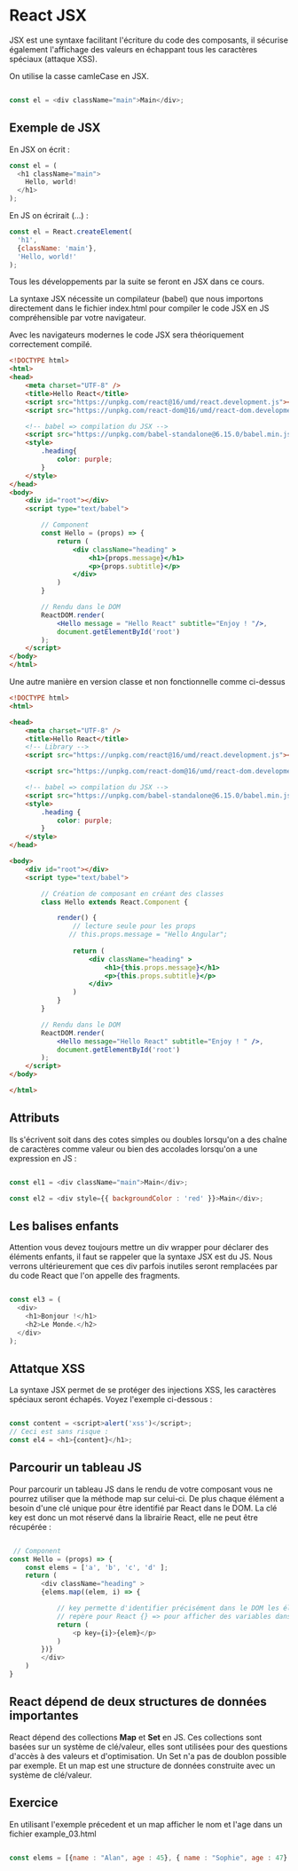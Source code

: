 # React JSX

JSX est une syntaxe facilitant l'écriture du code des composants, il sécurise également l'affichage des valeurs en échappant tous les caractères spéciaux (attaque XSS).

On utilise la casse camleCase en JSX.

```js

const el = <div className="main">Main</div>;

```

## Exemple de JSX

En JSX on écrit :

```js
const el = (
  <h1 className="main">
    Hello, world!
  </h1>
);
```

En JS on écrirait (...) :

```js
const el = React.createElement(
  'h1',
  {className: 'main'},
  'Hello, world!'
);
```

Tous les développements par la suite se feront en JSX dans ce cours.

La syntaxe JSX nécessite un compilateur (babel) que nous importons directement dans le fichier index.html pour compiler le code JSX en JS compréhensible par votre navigateur.

Avec les navigateurs modernes le code JSX sera théoriquement correctement compilé.

```html
<!DOCTYPE html>
<html>
<head>
    <meta charset="UTF-8" />
    <title>Hello React</title>
    <script src="https://unpkg.com/react@16/umd/react.development.js"></script>
    <script src="https://unpkg.com/react-dom@16/umd/react-dom.development.js"></script>

    <!-- babel => compilation du JSX -->
    <script src="https://unpkg.com/babel-standalone@6.15.0/babel.min.js"></script>
    <style>
        .heading{
            color: purple;
        }
    </style>
</head>
<body>
    <div id="root"></div>
    <script type="text/babel">

        // Component
        const Hello = (props) => {
            return (
                <div className="heading" >
                    <h1>{props.message}</h1>
                    <p>{props.subtitle}</p>
                </div>
            )
        }

        // Rendu dans le DOM
        ReactDOM.render(
            <Hello message = "Hello React" subtitle="Enjoy ! "/>,
            document.getElementById('root')
        );
    </script>
</body>
</html>

```

Une autre manière en version classe et non fonctionnelle comme ci-dessus

```html
<!DOCTYPE html>
<html>

<head>
    <meta charset="UTF-8" />
    <title>Hello React</title>
    <!-- Library -->
    <script src="https://unpkg.com/react@16/umd/react.development.js"></script>

    <script src="https://unpkg.com/react-dom@16/umd/react-dom.development.js"></script>

    <!-- babel => compilation du JSX -->
    <script src="https://unpkg.com/babel-standalone@6.15.0/babel.min.js"></script>
    <style>
        .heading {
            color: purple;
        }
    </style>
</head>

<body>
    <div id="root"></div>
    <script type="text/babel">

        // Création de composant en créant des classes
        class Hello extends React.Component {

            render() {
                // lecture seule pour les props
               // this.props.message = "Hello Angular";
                
                return (
                    <div className="heading" >
                        <h1>{this.props.message}</h1>
                        <p>{this.props.subtitle}</p>
                    </div>
                )
            }
        }

        // Rendu dans le DOM
        ReactDOM.render(
            <Hello message="Hello React" subtitle="Enjoy ! " />,
            document.getElementById('root')
        );
    </script>
</body>

</html>
```


## Attributs

Ils s'écrivent soit dans des cotes simples ou doubles lorsqu'on a des chaîne de caractères comme valeur ou bien des accolades lorsqu'on a une expression en JS :

```js

const el1 = <div className="main">Main</div>;

const el2 = <div style={{ backgroundColor : 'red' }}>Main</div>;

```

## Les balises enfants

Attention vous devez toujours mettre un div wrapper pour déclarer des éléments enfants, il faut se rappeler que la syntaxe JSX est du JS. Nous verrons ultérieurement que ces div parfois inutiles seront remplacées par du code React que l'on appelle des fragments.

```js

const el3 = (
  <div>
    <h1>Bonjour !</h1>
    <h2>Le Monde.</h2>
  </div>
);

```

## Attatque XSS

La syntaxe JSX permet de se protéger des injections XSS, les caractères spéciaux seront échapés. Voyez l'exemple ci-dessous :

```js

const content = <script>alert('xss')</script>;
// Ceci est sans risque :
const el4 = <h1>{content}</h1>;

```

## Parcourir un tableau JS

Pour parcourir un tableau JS dans le rendu de votre composant vous ne pourrez utiliser que la méthode map sur celui-ci. De plus chaque élément a besoin d'une clé unique pour être identifié par React dans le DOM. La clé key est donc un mot réservé dans la librairie React, elle ne peut être récupérée :

```js

 // Component
const Hello = (props) => {
    const elems = ['a', 'b', 'c', 'd' ];
    return (
        <div className="heading" >
        {elems.map((elem, i) => {

            // key permette d'identifier précisément dans le DOM les éléments
            // repère pour React {} => pour afficher des variables dans le rendu
            return (
                <p key={i}>{elem}</p>
            )
        })}
        </div>
    )
}

```

## React dépend de deux structures de données importantes

React dépend des collections **Map** et **Set** en JS. Ces collections sont basées sur un système de clé/valeur, elles sont utilisées pour des questions d'accès à des valeurs et d'optimisation. Un Set n'a pas de doublon possible par exemple. Et un map est une structure de données construite avec un système de clé/valeur.


## Exercice 

En utilisant l'exemple précedent et un map afficher le nom et l'age dans un fichier example_03.html

```js

const elems = [{name : "Alan", age : 45}, { name : "Sophie", age : 47}, {name : "Thileli", age : 23 }];

```